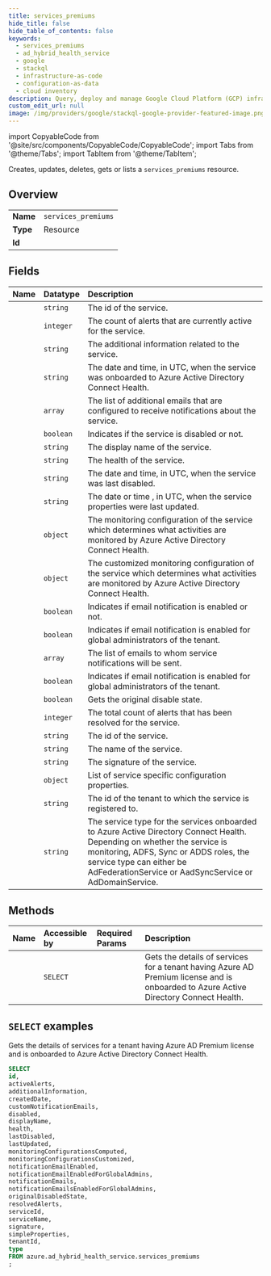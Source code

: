 ```yaml
---
title: services_premiums
hide_title: false
hide_table_of_contents: false
keywords:
  - services_premiums
  - ad_hybrid_health_service
  - google
  - stackql
  - infrastructure-as-code
  - configuration-as-data
  - cloud inventory
description: Query, deploy and manage Google Cloud Platform (GCP) infrastructure and resources using SQL
custom_edit_url: null
image: /img/providers/google/stackql-google-provider-featured-image.png
---
```


import CopyableCode from '@site/src/components/CopyableCode/CopyableCode';
import Tabs from '@theme/Tabs';
import TabItem from '@theme/TabItem';

Creates, updates, deletes, gets or lists a <code>services_premiums</code> resource.

## Overview
<table><tbody>
<tr><td><b>Name</b></td><td><code>services_premiums</code></td></tr>
<tr><td><b>Type</b></td><td>Resource</td></tr>
<tr><td><b>Id</b></td><td><CopyableCode code="azure.ad_hybrid_health_service.services_premiums" /></td></tr>
</tbody></table>

## Fields
| Name | Datatype | Description |
|:-----|:---------|:------------|
| <CopyableCode code="id" /> | `string` | The id of the service. |
| <CopyableCode code="activeAlerts" /> | `integer` | The count of alerts that are currently active for the service. |
| <CopyableCode code="additionalInformation" /> | `string` | The additional information related to the service. |
| <CopyableCode code="createdDate" /> | `string` | The date and time, in UTC, when the service was onboarded to Azure Active Directory Connect Health. |
| <CopyableCode code="customNotificationEmails" /> | `array` | The list of additional emails that are configured to receive notifications about the service. |
| <CopyableCode code="disabled" /> | `boolean` | Indicates if the service is disabled or not. |
| <CopyableCode code="displayName" /> | `string` | The display name of the service. |
| <CopyableCode code="health" /> | `string` | The health of the service. |
| <CopyableCode code="lastDisabled" /> | `string` | The date and time, in UTC, when the service was last disabled. |
| <CopyableCode code="lastUpdated" /> | `string` | The date or time , in UTC, when the service properties were last updated. |
| <CopyableCode code="monitoringConfigurationsComputed" /> | `object` | The monitoring configuration of the service which determines what activities are monitored by Azure Active Directory Connect Health. |
| <CopyableCode code="monitoringConfigurationsCustomized" /> | `object` | The customized monitoring configuration of the service which determines what activities are monitored by Azure Active Directory Connect Health. |
| <CopyableCode code="notificationEmailEnabled" /> | `boolean` | Indicates if email notification is enabled or not. |
| <CopyableCode code="notificationEmailEnabledForGlobalAdmins" /> | `boolean` | Indicates if email notification is enabled for global administrators of the tenant. |
| <CopyableCode code="notificationEmails" /> | `array` | The list of emails to whom service notifications will be sent. |
| <CopyableCode code="notificationEmailsEnabledForGlobalAdmins" /> | `boolean` | Indicates if email notification is enabled for global administrators of the tenant. |
| <CopyableCode code="originalDisabledState" /> | `boolean` | Gets the original disable state. |
| <CopyableCode code="resolvedAlerts" /> | `integer` | The total count of alerts that has been resolved for the service. |
| <CopyableCode code="serviceId" /> | `string` | The id of the service. |
| <CopyableCode code="serviceName" /> | `string` | The name of the service. |
| <CopyableCode code="signature" /> | `string` | The signature of the service. |
| <CopyableCode code="simpleProperties" /> | `object` | List of service specific configuration properties. |
| <CopyableCode code="tenantId" /> | `string` | The id of the tenant to which the service is registered to. |
| <CopyableCode code="type" /> | `string` | The service type for the services onboarded to Azure Active Directory Connect Health. Depending on whether the service is monitoring, ADFS, Sync or ADDS roles, the service type can either be AdFederationService or AadSyncService or AdDomainService. |

## Methods
| Name | Accessible by | Required Params | Description |
|:-----|:--------------|:----------------|:------------|
| <CopyableCode code="list" /> | `SELECT` | <CopyableCode code="" /> | Gets the details of services for a tenant having Azure AD Premium license and is onboarded to Azure Active Directory Connect Health. |

## `SELECT` examples

Gets the details of services for a tenant having Azure AD Premium license and is onboarded to Azure Active Directory Connect Health.


```sql
SELECT
id,
activeAlerts,
additionalInformation,
createdDate,
customNotificationEmails,
disabled,
displayName,
health,
lastDisabled,
lastUpdated,
monitoringConfigurationsComputed,
monitoringConfigurationsCustomized,
notificationEmailEnabled,
notificationEmailEnabledForGlobalAdmins,
notificationEmails,
notificationEmailsEnabledForGlobalAdmins,
originalDisabledState,
resolvedAlerts,
serviceId,
serviceName,
signature,
simpleProperties,
tenantId,
type
FROM azure.ad_hybrid_health_service.services_premiums
;
```